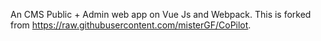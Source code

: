 An CMS Public + Admin web app on Vue Js and Webpack. This is forked from https://raw.githubusercontent.com/misterGF/CoPilot.